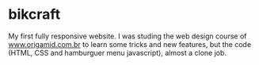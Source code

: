 # bikcraft

My first fully responsive website.
I was studing the web design course of www.origamid.com.br to learn some tricks and new features, but the code (HTML, CSS and hamburguer menu javascript),
almost a clone job.